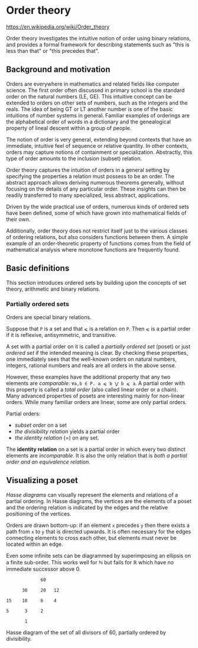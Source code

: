 # Order theory

https://en.wikipedia.org/wiki/Order_theory

Order theory investigates the intuitive notion of order using binary relations, and provides a formal framework for describing statements such as "this is less than that" or "this precedes that".

## Background and motivation

Orders are everywhere in mathematics and related fields like computer science. The first order often discussed in primary school is the standard order on the natural numbers (LE, GE). This intuitive concept can be extended to orders on other sets of numbers, such as the integers and the reals. The idea of being GT or LT another number is one of the basic intuitions of number systems in general. Familiar examples of orderings are the alphabetical order of words in a dictionary and the genealogical property of lineal descent within a group of people.

The notion of order is very general, extending beyond contexts that have an immediate, intuitive feel of sequence or relative quantity. In other contexts, orders may capture notions of containment or specialization. Abstractly, this type of order amounts to the inclusion (subset) relation.

Order theory captures the intuition of orders in a general setting by specifying the properties a relation must possess to be an order. The abstract approach allows deriving numerous theorems generally, without focusing on the details of any particular order. These insights can then be readily transferred to many specialized, less abstract, applications.

Driven by the wide practical use of orders, numerous kinds of ordered sets have been defined, some of which have grown into mathematical fields of their own. 

Additionally, order theory does not restrict itself just to the various classes of ordering relations, but also considers functions between them. A simple example of an order-theoretic property of functions comes from the field of mathematical analysis where monotone functions are frequently found.

## Basic definitions

This section introduces ordered sets by building upon the concepts of set theory, arithmetic and binary relations.

### Partially ordered sets

Orders are special binary relations.

Suppose that `P` is a set and that `⩽` is a relation on `P`. Then `⩽` is a partial order if it is reflexive, antisymmetric, and transitive.

A set with a partial order on it is called a *partially ordered set* (poset) or just *ordered set* if the intended meaning is clear. By checking these properties, one immediately sees that the well-known orders on natural numbers, integers, rational numbers and reals are all orders in the above sense.

However, these examples have the additional property that any two elements are *comparable*: `∀a,b ∈ P. a ⩽ b ⋁ b ⩽ a`. A partial order with this property is called a *total order* (also called linear order or a chain). Many advanced properties of posets are interesting mainly for non-linear orders. While many familiar orders are linear, some are only partial orders.

Partial orders:
- *subset order* on a set
- *the divisibility relation* yields a partial order
- *the identity relation* (=) on any set.

The **identity relation** on a set is a partial order in which every two distinct elements are *incomparable*. It is also the only relation that is *both a partial order and an equivalence relation*.

## Visualizing a poset

*Hasse diagrams* can visually represent the elements and relations of a partial ordering. In Hasse diagrams, the vertices are the elements of a poset and the ordering relation is indicated by the edges and the relative positioning of the vertices.

Orders are drawn bottom-up: if an element `x` precedes `y` then there exists a path from `x` to `y` that is directed upwards. It is often necessary for the edges connecting elements to cross each other, but elements must never be located within an edge.

Even some infinite sets can be diagrammed by superimposing an ellipsis on a finite sub-order. This works well for ℕ but fails for ℝ which have no immediate successor above 0.


```
             60

      30     20   12

15    10     6    4

5      3     2

       1
```

Hasse diagram of the set of all divisors of 60, partially ordered by divisibility.
